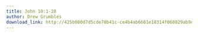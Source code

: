 ```yaml
---
title: John 10:1-28
author: Drew Grumbles
download_link: http://425b080d7d5cde70b41c-ce4b4ab6661e18314f060829ab9d3455.r81.cf2.rackcdn.com/2012-11-25-john_10_1_28.mp3
---
```

